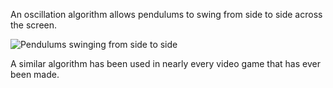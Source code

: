An oscillation algorithm allows pendulums to swing from side to side across the screen.

![Pendulums swinging from side to side](Pendulums.gif)

A similar algorithm has been used in nearly every video game that has ever been made.